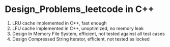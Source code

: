 # Design_Problems_leetcode in C++
1. LRU cache implemented in C++, fast enough </br>  
2. LFU cache implemented in C++, unoptimized, no memory leak  </br>
3. Design In Memory File System, efficient, not tested against all test cases </br>
4. Design Compressed String Iterator, efficient, not tested as locked </br>
